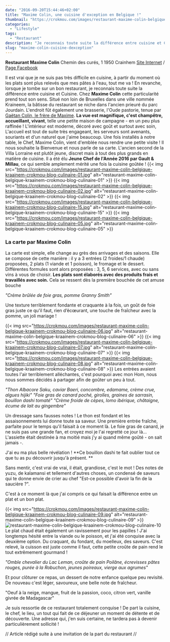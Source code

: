 ```yaml
---
date: "2016-09-20T15:44:46+02:00"
title: "Maxime Colin, une cuisine d'exception en Belgique !"
thumbnail: "https://crokmou.com/images/restaurant-maxime-colin-belgique-kraainem-crokmou-blog-culinaire-14.jpg"
categories:
  - "Lifestyle"
tags:
  - "Restaurant"
description: "Je reconnais toute suite la différence entre cuisine et Cuisine : chez Maxime Colin cette particularité prend tout son sens..."
slug: "maxime-colin-cuisine-dexception"
---
```


**Restaurant Maxime Colin** Chemin des curés, 1 1950 Crainhem [Site Internet](http://www.maximecolin.be/) / [Page Facebook](https://www.facebook.com/Restaurant-Maxime-Colin-173184403058151)

Il est vrai que je ne suis pas très difficile en cuisine, à partir du moment où les plats sont plus relevés que mes pâtes à l'eau, tout me va ! En revanche, lorsque je tombe sur un bon restaurant, je reconnais toute suite la différence entre cuisine et Cuisine. Chez **Maxime Colin** cette particularité prend tout son sens. Situé non loin de Bruxelles dans une ville nommée Kraineem, la bâtisse du restaurant se niche dans l'ancien prieuré du parc Jourdain. L'endroit fût également une brasserie, l'Oude pastorie, tenue par [Gaëtan Colin, le frère de Maxime](https://crokmou.com/2017/05/le-richmond-bed-breakfast-godinne-belgique). **La vue est magnifique, c'est champêtre, accueillant, vivant**, telle une petite maison de campagne - en un peu plus raffinée ! L'intérieur est moderne, décoré avec goût et surtout avec soin, L'accueil est tout de suite très engageant, les serveurs sont avenants, souriants et d'un naturel que j'aime beaucoup. Une fois installés à notre table, le Chef, Maxime Colin, vient d'emblée nous rendre une petite visite ! Il nous souhaite la Bienvenue et nous parle de sa carte. L'ancien second de la Villa Lorraine est plutôt jeune, discret mais à tout des plus grands en matière de cuisine. Il a été élu **Jeune Chef de l'Année 2016 par Gault & Millau**, ce qui semble amplement mérité une fois la cuisine goûtée ! {{< img src="https://crokmou.com/images/restaurant-maxime-colin-belgique-kraainem-crokmou-blog-culinaire-01.jpg" alt="restaurant-maxime-colin-belgique-kraainem-crokmou-blog-culinaire-01" >}} {{< img src="https://crokmou.com/images/restaurant-maxime-colin-belgique-kraainem-crokmou-blog-culinaire-02.jpg" alt="restaurant-maxime-colin-belgique-kraainem-crokmou-blog-culinaire-02" >}} {{< img src="https://crokmou.com/images/restaurant-maxime-colin-belgique-kraainem-crokmou-blog-culinaire-15.jpg" alt="restaurant-maxime-colin-belgique-kraainem-crokmou-blog-culinaire-15" >}} {{< img src="https://crokmou.com/images/restaurant-maxime-colin-belgique-kraainem-crokmou-blog-culinaire-05.jpg" alt="restaurant-maxime-colin-belgique-kraainem-crokmou-blog-culinaire-05" >}}

### **La carte par Maxime Colin**

La carte est simple, elle change au grès des arrivages et des saisons. Elle se compose de cette manière : il y a 3 entrées (2 froides/1 chaude) proposées, 2 plats (1 viande et 1 poisson), le fromage et le dessert. Différentes formules sont alors proposées : 3, 5, 6 services, avec ou sans vins à vous de choisir. **Les plats sont élaborés avec des produits frais et travaillés avec soin.** Cela se ressent dès la première bouchée de cet amuse bouche

_"Crème brûlée de foie gras, pomme Granny Smith"_

Une texture terriblement fondante et craquante à la fois, un goût de foie gras juste ce qu'il faut, rien d’écœurant, une touche de fraîcheur avec la pomme, un joli mariage !

{{< img src="https://crokmou.com/images/restaurant-maxime-colin-belgique-kraainem-crokmou-blog-culinaire-06.jpg" alt="restaurant-maxime-colin-belgique-kraainem-crokmou-blog-culinaire-06" >}} {{< img src="https://crokmou.com/images/restaurant-maxime-colin-belgique-kraainem-crokmou-blog-culinaire-07.jpg" alt="restaurant-maxime-colin-belgique-kraainem-crokmou-blog-culinaire-07" >}} {{< img src="https://crokmou.com/images/restaurant-maxime-colin-belgique-kraainem-crokmou-blog-culinaire-08.jpg" alt="restaurant-maxime-colin-belgique-kraainem-crokmou-blog-culinaire-08" >}} Les entrées avaient toutes l'air terriblement alléchantes, c'est pourquoi avec mon Hom, nous nous sommes décidés à partager afin de goûter un peu à tout.

_"Thon Albacore Saku, caviar Baeri, concombre, edamame, crème crue, algues hijiki"_ _"Foie gras de canard poché, girolles, graines de sarrasin, bouillon dashi tomaté"_ _"Crème froide de cèpes, lomo ibérique, châtaigne, écume de lait au gingembre"_

Un dressage sans fausses notes ! Le thon est fondant et les assaisonnements lui donne toute sa saveur. Une première entrée fraîche, parfaite pour le temps qu'il faisait à ce moment là. Le foie gras de canard, je ne suis pas une grande fan, et croyez moi je l'ai regretté ce jour là... L'assiette était destinée à ma moitié mais j'y ai quand même goûté - on sait jamais -.

J'ai eu ma plus belle révélation ! **Ce bouillon dashi te fait oublier tout ce que tu as pu découvrir jusqu'à présent. **

Sans mentir, c'est vrai de vrai, il était, grandiose, c'est le mot ! Des notes de yuzu, de kalamansi et tellement d'autres choses, un condensé de saveurs qui te donne envie de crier au chef "Est-ce possible d'avoir la fin de la saucière ?".

C'est à ce moment là que j'ai compris ce qui faisait la différence entre un plat et un bon plat.

{{< img src="https://crokmou.com/images/restaurant-maxime-colin-belgique-kraainem-crokmou-blog-culinaire-09.jpg" alt="restaurant-maxime-colin-belgique-kraainem-crokmou-blog-culinaire-09" >}}![restaurant-maxime-colin-belgique-kraainem-crokmou-blog-culinaire-10](https://crokmou.com/images/restaurant-maxime-colin-belgique-kraainem-crokmou-blog-culinaire-10.jpg) Le plat chaud était également un ravissement pour les papilles ! J'ai longtemps hésité entre la viande ou le poisson, et j'ai été conquise avec la deuxième option. Du craquant, du fondant, du moelleux, des saveurs. C'est relevé, la cuisson est juste comme il faut, cette petite croûte de pain rend le tout extrêmement gourmand !

_"Omble chevalier du Lac Leman, croûte de pain Poilâne, écrevisses pâtes rouges, purée à la Robuchon, jeunes poireaux, vierge aux agrumes"_

Et pour clôturer ce repas, un dessert de notre enfance quelque peu revisité. De nouveau c'est léger, savoureux, une belle note de fraîcheur.

"Oeuf à la neige, mangue, fruit de la passion, coco, citron vert, vanille givrée de Madagascar"

Je suis ressortie de ce restaurant totalement conquise ! De part la cuisine, le chef, le lieu, un tout qui fait de ce déjeuner un moment de détente et de découverte. Une adresse qui, j'en suis certaine, ne tardera pas à devenir particulièrement sollicité !

// Article rédigé suite à une invitation de la part du restaurant //